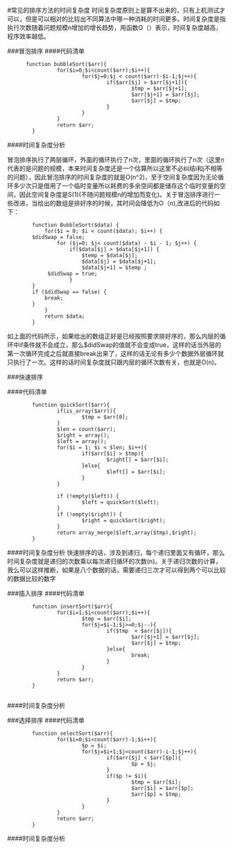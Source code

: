 #常见的排序方法的时间复杂度
时间复杂度原则上是算不出来的，只有上机测试才可以，但是可以相对的比较出不同算法中哪一种消耗的时间更多。时间复杂度是指执行次数随着问题规模n增加的增长趋势，用函数O（）表示，时间复杂度越高，程序效率越低。

###冒泡排序
####代码清单
```
      function bubbleSort($arr){
                for($i=0;$i<count($arr);$i++){
                        for($j=0;$j < count($arr)-$i-1;$j++){
                                if($arr[$j] > $arr[$j+1]){
                                        $tmp = $arr[$j+1];
                                        $arr[$j+1] = $arr[$j];
                                        $arr[$j] = $tmp;
                                }
                        }
                }
                return $arr;
        }

```

####时间复杂度分析

冒泡排序执行了两层循环，外面的循环执行了n次，里面的循环执行了n次（这里n代表的是问题的规模，本来时间复杂度还是一个估算所以这里不必纠结i和j不相等的问题），因此冒泡排序的时间复杂度的就是O(n^2)，至于空间复杂度因为无论循环多少次只是借用了一个临时变量所以耗费的多余空间都是储存这个临时变量的空间，因此空间复杂度是S(1)(不随问题规模n的增加而变化)。关于冒泡排序进行一些改进，当给出的数组是排好序的时候，其时间会降低为O（n),改进后的代码如下：
```
        function BubbleSort($data) {
            for($i = 0; $i < count($data); $i++) {
		$didSwap = false;
                for ($j=0; $j< count($data) - $i - 1; $j++) {
                    if($data[$j] > $data[$j+1]) {
                        $temp = $data[$j];
                        $data[$j] = $data[$j+1];
                        $data[$j+1] = $temp ;
			 $didSwap = true;
                    }	
		}
		if ($didSwap == false) {
			break;
		}
            }
            return $data;
        }
```
如上面的代码所示，如果给出的数组正好是已经按照要求排好序的，那么内层的循环中if条件就不会成立，那么$didSwap的值就不会变成true，这样的话当外层的第一次循环完成之后就直接break出来了，这样的话无论有多少个数据外层循环就只执行了一次。这样的话时间复杂度就只跟内层的循环次数有关，也就是O(n)。

###快速排序

####代码清单
```
        function quickSort($arr){
                if(is_array($arr)){
                        $tmp = $arr[0];
                }
                $len = count($arr);
                $right = array();
                $left = array();
                for($i = 1; $i < $len; $i++){
                        if($arr[$i] > $tmp){
                                $right[] = $arr[$i];
                        }else{
                                $left[] = $arr[$i];
                        }
                }

                if (!empty($left)) {
                        $left = quickSort($left);
                }
                if (!empty($right)) {
                        $right = quickSort($right);
                }
                return array_merge($left,array($tmp),$right);
        }
```

####时间复杂度分析
快速排序的话，涉及到递归，每个递归里面又有循环，那么时间复杂度就是递归的次数乘以每次递归循环的次数(n)。关于递归次数的计算，我么可以这样推断，如果是八个数据的话，需要递归三次才可以得到两个可以比较的数据比较的数字

###插入排序
####代码清单
```
        function insertSort($arr){
                for($i=1;$i<count($arr);$i++){
                        $tmp = $arr[$i];
                        for($j=$i-1;$j>=0;$j--){
                                if($tmp  < $arr[$j]){
                                        $arr[$j+1] = $arr[$j];
                                        $arr[$j] = $tmp;
                                }else{
                                        break;
                                }
                        }
                }
                return $arr;
        }
       
```

####时间复杂度分析


###选择排序
####代码清单
```
        function selectSort($arr){
                for($i=0;$i<count($arr)-1;$i++){
                        $p = $i;
                        for($j=$i+1;$j<count($arr)-i-1;$j++){
                                if($arr[$j] < $arr[$p]){
                                        $p = $j;
                                }
                                if($p != $i){
                                        $tmp = $arr[$i];
                                        $arr[$i] = $arr[$p];
                                        $arr[$p] = $tmp;
                                }
                        }
                }
                return $arr;
        }
```

####时间复杂度分析


